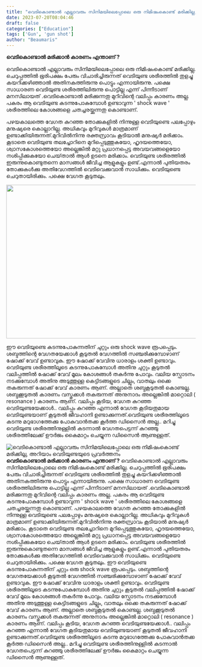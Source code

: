 ```yaml
---
title: "വെടികൊണ്ടാൽ എല്ലാവരും സിനിമയിലെപ്പോലെ ഒരു നിമിഷംകൊണ്ട് മരിക്കില്ല, അറിയാം വെടിയുണ്ടയുടെ പ്രവർത്തനം"
date: 2023-07-20T08:04:46
draft: false
categories: ["Education"]
tags: ['Gun', 'gun shot']
author: "Beaumaris"
---
```


<strong>വെടികൊണ്ടാൽ മരിക്കാൻ കാരണം എന്താണ് ?</strong>

വെടികൊണ്ടാൽ എല്ലാവരും സിനിമയിലെപ്പോലെ ഒരു നിമിഷംകൊണ്ട് മരിക്കില്ല. ചെറുപ്പത്തിൽ ഭൂരിപക്ഷം പേരും വിചാരിച്ചിരുന്നത് വെടിയുണ്ട ശരീരത്തിൽ തുളച്ചു കയറിക്കഴിഞ്ഞാൽ അതിനകത്തിരുന്നു പൊട്ടും എന്നായിരുന്നു. പക്ഷെ സാധാരണ വെടിയുണ്ട ശരീരത്തിലിരുന്നു പൊട്ടില്ല എന്ന് പിന്നീടാണ് മനസിലായത് .വെടികൊണ്ടാൽ മരിക്കുന്നതു മുറിവിന്റെ വലിപ്പം കാരണം അല്ല. പകരം ആ വെടിയുണ്ട കടന്നുപോകുമ്പോൾ ഉണ്ടാവുന്ന ' shock wave ' ശരീരത്തിലെ കോശങ്ങളെ ചതച്ചരയ്ക്കുന്നതു കൊണ്ടാണ്.

പഴയകാലത്തെ വേഗത കുറഞ്ഞ തോക്കുകളിൽ നിന്നുള്ള വെടിയുണ്ടെ പലപ്പോഴും മനുഷ്യരെ കൊല്ലാറില്ല. അധികവും മുറിവുകൾ മാത്രമാണ് ഉണ്ടാക്കിയിരുന്നത്.മുറിവിൽനിന്നു രക്തസ്രാവം കൂടിയാൽ മനുഷ്യർ മരിക്കാം. കൂടാതെ വെടിയുണ്ട തലച്ചോറിനെ മുറിപ്പെടുത്തുകയോ, ഹൃദയത്തെയോ, ശ്വാസകോശത്തെയോ അല്ലെങ്കിൽ മറ്റു പ്രധാനപ്പെട്ട അവയവങ്ങളെയോ നശിപ്പിക്കുകയോ ചെയ്‌താൽ ആൾ ഉടനെ മരിക്കാം. വെടിയുണ്ട ശരീരത്തിൽ ഇരുന്നുകൊണ്ടുതന്നെ മാസങ്ങൾ ജീവിച്ച ആളുകളും ഉണ്ട്.എന്നാൽ പുതിയതരം തോക്കുകൾക്കു അതിവേഗത്തിൽ വെടിവെക്കുവാൻ സാധിക്കും. വെടിയുണ്ടെ ചെറുതായിരിക്കും. പക്ഷെ വേഗത കൂടുതലും.

<a href="https://cdn.boolokam.com/articles/2023/07/jttttt.jpg"><img class="size-full wp-image-403692" src="https://cdn.boolokam.com/articles/2023/07/jttttt.jpg" alt="" width="612" height="408" /></a>

ഈ വെടിയുണ്ടെ കടന്നുപോകുന്നതിന് ചുറ്റും ഒരു shock wave രൂപപ്പെടും. ശബ്ദത്തിന്റെ വേഗതയേക്കാൾ കൂടുതൽ വേഗത്തിൽ സഞ്ചരിക്കുമ്പോഴാണ് ഷോക്ക് വേവ് ഉണ്ടാവുക. ഈ ഷോക്ക് വേവിനു ധാരാളം ശക്തി ഉണ്ടാവും. വെടിയുണ്ട ശരീരത്തിലൂടെ കടന്നുപോകുമ്പോൾ അതിനു ചുറ്റും കൂടുതൽ വലിപ്പത്തിൽ ഷോക്ക് വേവ് മൂലം കോശങ്ങൾ തകർന്നു പോവും. വലിയ സ്ഫോടനം നടക്കുമ്പോൾ അതിനു അടുത്തുള്ള കെട്ടിടങ്ങളുടെ ചില്ലും, വാതലും ഒക്കെ തകരുന്നത് ഷോക്ക് വേവ് കാരണം ആണ്. അല്ലാതെ ശബ്ദകൂടുതൽ കൊണ്ടല്ല. ശബ്ദക്കൂടുതൽ കാരണം വസ്തുക്കൾ തകരുന്നത് അനുനാദം അല്ലെങ്കിൽ മാറ്റൊലി ( resonance ) കാരണം ആണ്. വലിപ്പം കൂടിയ, വേഗത കുറഞ്ഞ വെടിയുണ്ടയേക്കാൾ.. വലിപ്പം കുറഞ്ഞ എന്നാൽ വേഗത കൂടിയതുമായ വെടിയുണ്ടയാണ്‌ കൂടുതൽ ജീവഹാനി ഉണ്ടാക്കുന്നത്.വെടിയുണ്ട ശരീരത്തിലൂടെ കടന്നു മറുഭാഗത്തേക്കു പോകുവാൻതക്ക കൂർത്ത ഡിസൈൻ അല്ല.. മറിച്ചു വെടിയുണ്ട ശരീരത്തിനുള്ളിൽ കടന്നാൽ വേഗതപെട്ടന്ന് കുറഞ്ഞു ശരീരത്തിലേക്ക് ഊർജം കൈമാറ്റം ചെയ്യുന്ന ഡിസൈൻ ആണുള്ളത്.


![വെടികൊണ്ടാൽ എല്ലാവരും സിനിമയിലെപ്പോലെ ഒരു നിമിഷംകൊണ്ട് മരിക്കില്ല, അറിയാം വെടിയുണ്ടയുടെ പ്രവർത്തനം](https://cdn.boolokam.com/articles/2023/07/jttttt.jpg)**വെടികൊണ്ടാൽ മരിക്കാൻ കാരണം എന്താണ് ?** വെടികൊണ്ടാൽ എല്ലാവരും സിനിമയിലെപ്പോലെ ഒരു നിമിഷംകൊണ്ട് മരിക്കില്ല. ചെറുപ്പത്തിൽ ഭൂരിപക്ഷം പേരും വിചാരിച്ചിരുന്നത് വെടിയുണ്ട ശരീരത്തിൽ തുളച്ചു കയറിക്കഴിഞ്ഞാൽ അതിനകത്തിരുന്നു പൊട്ടും എന്നായിരുന്നു. പക്ഷെ സാധാരണ വെടിയുണ്ട ശരീരത്തിലിരുന്നു പൊട്ടില്ല എന്ന് പിന്നീടാണ് മനസിലായത് .വെടികൊണ്ടാൽ മരിക്കുന്നതു മുറിവിന്റെ വലിപ്പം കാരണം അല്ല. പകരം ആ വെടിയുണ്ട കടന്നുപോകുമ്പോൾ ഉണ്ടാവുന്ന ' shock wave ' ശരീരത്തിലെ കോശങ്ങളെ ചതച്ചരയ്ക്കുന്നതു കൊണ്ടാണ്. പഴയകാലത്തെ വേഗത കുറഞ്ഞ തോക്കുകളിൽ നിന്നുള്ള വെടിയുണ്ടെ പലപ്പോഴും മനുഷ്യരെ കൊല്ലാറില്ല. അധികവും മുറിവുകൾ മാത്രമാണ് ഉണ്ടാക്കിയിരുന്നത്.മുറിവിൽനിന്നു രക്തസ്രാവം കൂടിയാൽ മനുഷ്യർ മരിക്കാം. കൂടാതെ വെടിയുണ്ട തലച്ചോറിനെ മുറിപ്പെടുത്തുകയോ, ഹൃദയത്തെയോ, ശ്വാസകോശത്തെയോ അല്ലെങ്കിൽ മറ്റു പ്രധാനപ്പെട്ട അവയവങ്ങളെയോ നശിപ്പിക്കുകയോ ചെയ്‌താൽ ആൾ ഉടനെ മരിക്കാം. വെടിയുണ്ട ശരീരത്തിൽ ഇരുന്നുകൊണ്ടുതന്നെ മാസങ്ങൾ ജീവിച്ച ആളുകളും ഉണ്ട്.എന്നാൽ പുതിയതരം തോക്കുകൾക്കു അതിവേഗത്തിൽ വെടിവെക്കുവാൻ സാധിക്കും. വെടിയുണ്ടെ ചെറുതായിരിക്കും. പക്ഷെ വേഗത കൂടുതലും. [](https://cdn.boolokam.com/articles/2023/07/jttttt.jpg) ഈ വെടിയുണ്ടെ കടന്നുപോകുന്നതിന് ചുറ്റും ഒരു shock wave രൂപപ്പെടും. ശബ്ദത്തിന്റെ വേഗതയേക്കാൾ കൂടുതൽ വേഗത്തിൽ സഞ്ചരിക്കുമ്പോഴാണ് ഷോക്ക് വേവ് ഉണ്ടാവുക. ഈ ഷോക്ക് വേവിനു ധാരാളം ശക്തി ഉണ്ടാവും. വെടിയുണ്ട ശരീരത്തിലൂടെ കടന്നുപോകുമ്പോൾ അതിനു ചുറ്റും കൂടുതൽ വലിപ്പത്തിൽ ഷോക്ക് വേവ് മൂലം കോശങ്ങൾ തകർന്നു പോവും. വലിയ സ്ഫോടനം നടക്കുമ്പോൾ അതിനു അടുത്തുള്ള കെട്ടിടങ്ങളുടെ ചില്ലും, വാതലും ഒക്കെ തകരുന്നത് ഷോക്ക് വേവ് കാരണം ആണ്. അല്ലാതെ ശബ്ദകൂടുതൽ കൊണ്ടല്ല. ശബ്ദക്കൂടുതൽ കാരണം വസ്തുക്കൾ തകരുന്നത് അനുനാദം അല്ലെങ്കിൽ മാറ്റൊലി ( resonance ) കാരണം ആണ്. വലിപ്പം കൂടിയ, വേഗത കുറഞ്ഞ വെടിയുണ്ടയേക്കാൾ.. വലിപ്പം കുറഞ്ഞ എന്നാൽ വേഗത കൂടിയതുമായ വെടിയുണ്ടയാണ്‌ കൂടുതൽ ജീവഹാനി ഉണ്ടാക്കുന്നത്.വെടിയുണ്ട ശരീരത്തിലൂടെ കടന്നു മറുഭാഗത്തേക്കു പോകുവാൻതക്ക കൂർത്ത ഡിസൈൻ അല്ല.. മറിച്ചു വെടിയുണ്ട ശരീരത്തിനുള്ളിൽ കടന്നാൽ വേഗതപെട്ടന്ന് കുറഞ്ഞു ശരീരത്തിലേക്ക് ഊർജം കൈമാറ്റം ചെയ്യുന്ന ഡിസൈൻ ആണുള്ളത്.
